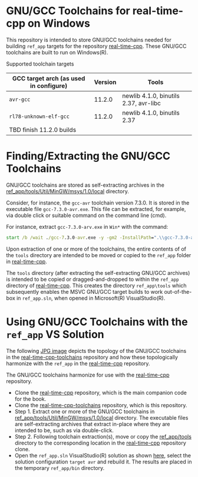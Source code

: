 # GNU/GCC Toolchains for real-time-cpp on Windows

This repository is intended to store GNU/GCC toolchains needed
for building `ref_app` targets for the repository
[real-time-cpp](https://github.com/ckormanyos/real-time-cpp).
These GNU/GCC toolchains are built to run on Windows(R).

Supported toolchain targets

| GCC target arch (as used in configure) | Version  | Tools |
| -------------------------------------- | -------- | ----- |
| `avr-gcc`                              | 11.2.0   | newlib 4.1.0, binutils 2.37, avr-libc |
| `rl78-unknown-elf-gcc`                 | 11.2.0   | newlib 4.1.0, binutils 2.37 |
| TBD finish 11.2.0 builds               | | |

# Finding/Extracting the GNU/GCC Toolchains

GNU/GCC toolchains are stored as self-extracting archives in the
[ref_app/tools/Util/MinGW/msys/1.0/local](./ref_app/tools/Util/MinGW/msys/1.0/local)
directory.

Consider, for instance, the `gcc-avr` toolchain version 7.3.0.
It is stored in the executable file `gcc-7.3.0-avr.exe`.
This file can be extracted, for example, via double click
or suitable command on the command line (cmd).

For instance, extract `gcc-7.3.0-arv.exe` in `Win*` with the command:

```cmd
start /b /wait ./gcc-7.3.0-avr.exe -y -gm2 -InstallPath=".\\gcc-7.3.0-avr"
```

Upon extraction of one or more of the toolchains,
the entire contents of of the `tools` directory are intended
to be moved or copied to the `ref_app` folder in
[real-time-cpp](https://github.com/ckormanyos/real-time-cpp).

The `tools` directory (after extracting the self-extracting GNU/GCC archives)
is intended to be copied or dragged-and-dropped to within the `ref_app`
directory of [real-time-cpp](https://github.com/ckormanyos/real-time-cpp).
This creates the directory `ref_app\tools` which subsequently
enables the MSVC GNU/GCC target builds to work out-of-the-box in `ref_app.sln`,
when opened in Microsoft(R) VisualStudio(R).

# Using GNU/GCC Toolchains with the `ref_app` VS Solution

The following [JPG image](./images/real-time-cpp-toolchains.jpg)
depicts the topology of the GNU/GCC toolchains in the
[real-time-cpp-toolchains](https://github.com/ckormanyos/real-time-cpp-toolchains)
repository and how these topologically harmonize with the `ref_app`
in the [real-time-cpp](https://github.com/ckormanyos/real-time-cpp) repository.

The GNU/GCC toolchains harmonize for use with the [real-time-cpp](https://github.com/ckormanyos/real-time-cpp) repository.
  - Clone the [real-time-cpp](https://github.com/ckormanyos/real-time-cpp) repository, which is the main companion code for the book.
  - Clone the [real-time-cpp-toolchains](https://github.com/ckormanyos/real-time-cpp-toolchains) repository, which is this repository.
  - Step 1. Extract one or more of the GNU/GCC toolchains in [ref_app/tools/Util/MinGW/msys/1.0/local](./ref_app/tools/Util/MinGW/msys/1.0/local) directory. The executable files are self-extracting archives that extract in-place where they are intended to be, such as via double-click.
  - Step 2. Following toolchain extraction(s), move or copy the [ref_app/tools](./ref_app/tools) directory to the corresponding location in the [real-time-cpp](https://github.com/ckormanyos/real-time-cpp) repository clone.
  - Open the `ref_app.sln` VisualStudio(R) solution as shown [here](./images/real-time-cpp-target-avr-build.jpg), select the solution configuration `target avr` and rebuild it. The results are placed in the temporary `ref_app/bin` directory.
